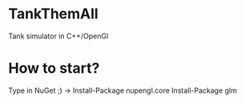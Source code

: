 # TankThemAll
Tank simulator in C++/OpenGl

# How to start?
Type in NuGet ;) ->
Install-Package nupengl.core
Install-Package glm